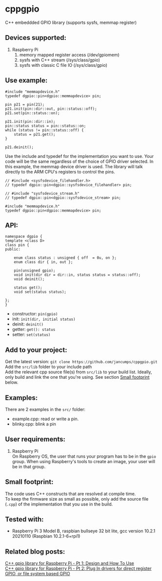 # cppgpio
C++ embeddded GPIO library (supports sysfs, memmap register)

## Devices supported:
1. Raspberry Pi
    1. memory mapped register access (/dev/gpiomem)
    2. sysfs with C++ stream (/sys/class/gpio)
    3. sysfs with classic C file IO (/sys/class/gpio)

## Use example:
```
#include "memmapdevice.h"
typedef dgpio::pin<dgpio::memmapdevice> pin;

pin p21 = pin(21);
p21.init(pin::dir::out, pin::status::off);
p21.set(pin::status::on);

p21.init(pin::dir::in);
pin::status status = pin::status::on;
while (status != pin::status::off) {
	status = p21.get();
}

p21.deinit();
```
Use the include and typedef for the implementation you want to use. Your code will be the same regardless of the choice of GPIO driver selected. In this example, the memmap device driver is used. The library will talk directly to the ARM CPU's registers to control the pins.  

```
// #include <sysfsdevice_filehandler.h>
// typedef dgpio::pin<dgpio::sysfsdevice_filehandler> pin;

// #include "sysfsdevice_stream.h"
// typedef dgpio::pin<dgpio::sysfsdevice_stream> pin;

#include "memmapdevice.h"
typedef dgpio::pin<dgpio::memmapdevice> pin;
```

## API:
```
namespace dgpio {
template <class D>
class pin {
public:

    enum class status : unsigned { off  = 0u, on };
    enum class dir { in, out };

    pin(unsigned gpio);
	void init(dir dir = dir::in, status status = status::off);
	void deinit();

	status get();
	void set(status status);
	
};	
}
```
- constructor: `pin(gpio)`
- init: `init(dir, initial status)`
- deinit: `deinit()`
- getter: `get(): status`
- setter: `set(status)`

## Add to your project:
Get the latest version: 
`git clone https://github.com/jancumps/cppgpio.git`  
Add the `src/lib` folder to your include path  
Add the relevant cpp source file(s) from `src/lib` to your build list. Ideally, only build and link the one that you're using. See section [Small footprint](#small-footprint) below.  

## Examples:
There are 2 examples in the `src/` folder:  
- example.cpp: read or write a pin.
- blinky.cpp: blink a pin


## User requirements:
1. Raspberry Pi  
On Raspberry OS, the user that runs your program has to be in the `gpio` group. When using Raspberry's tools to create an image, your user will be in that group.  

## Small footprint:
The code uses C++ constructs that are resolved at compile time.  
To keep the firmware size as small as possible, only add the source file (`.cpp`) of the implementation that you use in the build. 

## Tested with:
- Raspberry Pi 3 Model B, raspbian bullseye 32 bit lite, gcc version 10.2.1 20210110 (Raspbian 10.2.1-6+rpi1)

## Related blog posts:
[C++ gpio library for Raspberry Pi - Pt 1: Design and How To Use](https://community.element14.com/products/raspberry-pi/b/blog/posts/c-gpio-library-for-raspberry-pi)  
[C++ gpio library for Raspberry Pi - Pt 2: Plug In drivers for direct register GPIO, or file system based GPIO](https://community.element14.com/products/raspberry-pi/b/blog/posts/c-gpio-library-for-raspberry-pi---pt-2-plug-in-drivers-for-direct-register-gpio-or-file-system-based-gpio)